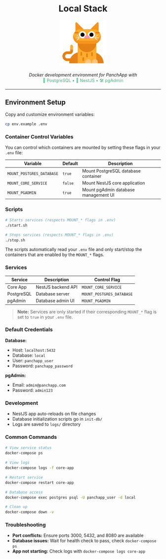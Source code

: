 <h1 align="center">Local Stack</h1>

<p align="center">
  <img src="./assets/Panchito.svg" alt="panchapp-logo" width="150" alt="Nest Logo" />
  <br>
  <br>
  <em>Docker development environment for PanchApp with</em>
  <br>
  <span style="color: #42b883;">🐘 PostgreSQL • 🚀 NestJS • 🛠️ pgAdmin</span>
  <br>
</p>

<hr>

## Environment Setup

Copy and customize environment variables:

```bash
cp env.example .env
```

### Container Control Variables

You can control which containers are mounted by setting these flags in your `.env` file:

| Variable                  | Default | Description                          |
| ------------------------- | ------- | ------------------------------------ |
| `MOUNT_POSTGRES_DATABASE` | `true`  | Mount PostgreSQL database container  |
| `MOUNT_CORE_SERVICE`      | `false` | Mount NestJS core application        |
| `MOUNT_PGADMIN`           | `true`  | Mount pgAdmin database management UI |

### Scripts

```bash
# Starts services (respects MOUNT_* flags in .env)
./start.sh
```

```bash
# Stops services (respects MOUNT_* flags in .env)
./stop.sh
```

The scripts automatically read your `.env` file and only start/stop the containers that are enabled by the `MOUNT_*` flags.

### Services

| Service    | Description        | Control Flag              |
| ---------- | ------------------ | ------------------------- |
| Core App   | NestJS backend API | `MOUNT_CORE_SERVICE`      |
| PostgreSQL | Database server    | `MOUNT_POSTGRES_DATABASE` |
| pgAdmin    | Database admin UI  | `MOUNT_PGADMIN`           |

> **Note:** Services are only started if their corresponding `MOUNT_*` flag is set to `true` in your `.env` file.

### Default Credentials

**Database:**

- Host: `localhost:5432`
- Database: `local`
- User: `panchapp_user`
- Password: `panchapp_password`

**pgAdmin:**

- Email: `admin@panchapp.com`
- Password: `admin123`

### Development

- NestJS app auto-reloads on file changes
- Database initialization scripts go in `init-db/`
- Logs are saved to `logs/` directory

### Common Commands

```bash
# View service status
docker-compose ps
```

```bash
# View logs
docker-compose logs -f core-app
```

```bash
# Restart service
docker-compose restart core-app
```

```bash
# Database access
docker-compose exec postgres psql -U panchapp_user -d local
```

```bash
# Clean up
docker-compose down -v
```

### Troubleshooting

- **Port conflicts:** Ensure ports 3000, 5432, and 8080 are available
- **Database issues:** Wait for health check to pass, check `docker-compose ps`
- **App not starting:** Check logs with `docker-compose logs core-app`
